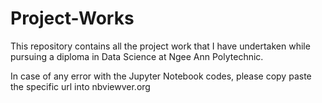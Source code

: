 # Project-Works
This repository contains all the project work that I have undertaken while pursuing a diploma in Data Science at Ngee Ann Polytechnic.

In case of any error with the Jupyter Notebook codes, please copy paste the specific url into nbviewver.org
